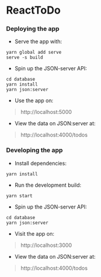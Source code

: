 # ReactToDo

### Deploying the app

* Serve the app with:
```
yarn global add serve
serve -s build
```


* Spin up the JSON-server API:
```
cd database
yarn install
yarn json:server
```

* Use the app on:
> http://localhost:5000

* View the data on JSON:server at:
> http://localhost:4000/todos 

### Developing the app

* Install dependencies:
```
yarn install
```

* Run the development build:
```
yarn start
```

* Spin up the JSON-server API:
```
cd database
yarn json:server
```

* Visit the app on:
> http://localhost:3000

* View the data on JSON:server at:
> http://localhost:4000/todos
